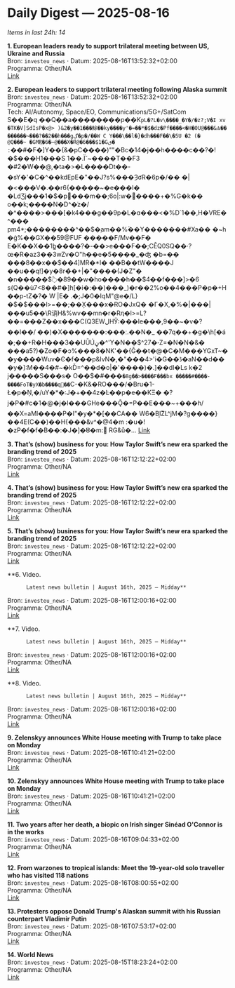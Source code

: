 # Daily Digest — 2025-08-16

_Items in last 24h: 14_

**1. European leaders ready to support trilateral meeting between US, Ukraine and Russia**  
Bron: `investeu_news` · Datum: 2025-08-16T13:52:32+02:00  
Programma: Other/NA  
[Link](https://www.euronews.com/my-europe/2025/08/16/european-leaders-ready-to-support-trilateral-meeting-between-us-ukraine-and-russia)

**2. European leaders to support trilateral meeting following Alaska summit**  
Bron: `investeu_news` · Datum: 2025-08-16T13:52:32+02:00  
Programma: Other/NA  
Tech: AI/Autonomy, Space/EO, Communications/5G+/SatCom  
S��E�q  ��Q��a��������p��K`pL�?L�v\����_�Y�/�z?;V�I xv	�TK�V]SdIsP�x@> )&2�y��1���鮽��ky����y'�=��*ֽ�$�dz�Pf����<�H�0U@���&Ѧ�� ������~���?��2��h���gڳ�p�/��W C Y���\��l�}�dh���F��\�5U �2 (�	@Q���~
�GMR҈�6�̶@���X�R@�6���$1�Gٯ�
:`��#�F�]Y��{&�pC����)""�Bc�14�j��h����c��?�!�$���Η1���S
1��.Ї˘~����T��F3 �#2�W��@,�ta�>�L����Dt��-�sY�'�C�^��kdEpE�"��J?s%���ȜʛR�6p�/�� �|�<���V�.��r6{�����~�e���I��LԁƷj���1�$�pْ���m��;6o|:w�����+�%G�k�� o��k;����N�D^�֔z�/�^����>���[�k4���g��9p�L�ɑ���<�%D`1��,H�VRE�^���	pm4*;��������^��$�ۭam��%ۡ��Y�������#Xa��
�~h �ġ%��GX��59@FUF �����F/Mv��F�
E�K��X��1b̳����?�-��>e���F��;CĒQ0SQ��·?œ�R�az3��3wZv�O"h��e�5����_�ʤ	�b=��
���8��x��$��4]MR�*I� ��B��tW����J
��u��q!]�y�8r�̀�+|�"����(J�Z"��n�����$߫�89��w�ho����h��$4��f���]>�6 s{Q��ù7<8��#�]h[�i�:��)���_)�r��2%o��4���P�p�+H��p-tZ�?�	W|E�
.�;J�0�IqM"@e�/L} �$�$���l>=��;��X̦���x�ɌO�JxQ�	�Γ�X,�%�|���|���u5��\R诮H&%wv��mn�r�Rԯ�l>=L?��=���Z��x���C(Q3EWلHЎ:���le���,9��~�v�?��l��/	��)�X�������:���ː.��N�_��7q��+�ց�\h[�á	�;��+R�H���3��UŪÚڼ�^'Y�N��$^27�꭫Z=�N�N�&����a5?)�Zo�F�ͻ%���8�NK'��{Ǧ��t�@�C�M���YGxT~��y����Wuv�Ͼ�f���p&IvN�,�"���4>'i�G��ڈ�aN��d���y�]:M��4�#~�kĎ=^��d�o|�'����)�.]��dI�Ls k�2 j�����S���s�O��$�#���`�8g��>����F���bx�����#����-����FoT�yX�b�̍���q��`C-�K&�RO���/�Bru�1-Ł�p�Ņ,�/uY�*�:J�+��4z�Ŀ��p�e��KΞ� �?j�P�#c�1�@�j�l���GΗe���Ǭ�=P��E���~+���h/��X=aMl����P�I"�y�*�[��CA�� W6�BI͙ؕZL^jM�?g����}��4E(C��)��H{���&v^�@4�m :�u�!�zP�f�f�B��:�J�]�Ȣ�m:
َRG&ů�…
[Link](https://www.euronews.com/my-europe/2025/08/16/european-leaders-ready-to-support-trilateral-meeting-between-us-ukraine-and-russia)

**3. That’s (show) business for you: How Taylor Swift’s new era sparked the branding trend of 2025**  
Bron: `investeu_news` · Datum: 2025-08-16T12:12:22+02:00  
Programma: Other/NA  
[Link](https://www.euronews.com/culture/2025/08/16/thats-show-business-for-you-how-taylor-swifts-new-era-sparked-the-branding-trend-of-2025)

**4. That’s (show) business for you: How Taylor Swift’s new era sparked the branding trend of 2025**  
Bron: `investeu_news` · Datum: 2025-08-16T12:12:22+02:00  
Programma: Other/NA  
[Link](https://www.euronews.com/culture/2025/08/16/thats-show-business-for-you-how-taylor-swifts-new-era-sparked-the-branding-trend-of-2025)

**5. That’s (show) business for you: How Taylor Swift’s new era sparked the branding trend of 2025**  
Bron: `investeu_news` · Datum: 2025-08-16T12:12:22+02:00  
Programma: Other/NA  
[Link](https://www.euronews.com/culture/2025/08/16/thats-show-business-for-you-how-taylor-swifts-new-era-sparked-the-branding-trend-of-2025)

**6. Video.
            
          Latest news bulletin | August 16th, 2025 – Midday**  
Bron: `investeu_news` · Datum: 2025-08-16T12:00:16+02:00  
Programma: Other/NA  
[Link](https://www.euronews.com/video/2025/08/16/latest-news-bulletin-august-16th-2025-midday)

**7. Video.
            
          Latest news bulletin | August 16th, 2025 – Midday**  
Bron: `investeu_news` · Datum: 2025-08-16T12:00:16+02:00  
Programma: Other/NA  
[Link](https://www.euronews.com/video/2025/08/16/latest-news-bulletin-august-16th-2025-midday)

**8. Video.
            
          Latest news bulletin | August 16th, 2025 – Midday**  
Bron: `investeu_news` · Datum: 2025-08-16T12:00:16+02:00  
Programma: Other/NA  
[Link](https://www.euronews.com/video/2025/08/16/latest-news-bulletin-august-16th-2025-midday)

**9. Zelenskyy announces White House meeting with Trump to take place on Monday**  
Bron: `investeu_news` · Datum: 2025-08-16T10:41:21+02:00  
Programma: Other/NA  
[Link](https://www.euronews.com/2025/08/16/zelenskyy-announces-white-house-meeting-with-trump-to-take-place-on-monday)

**10. Zelenskyy announces White House meeting with Trump to take place on Monday**  
Bron: `investeu_news` · Datum: 2025-08-16T10:41:21+02:00  
Programma: Other/NA  
[Link](https://www.euronews.com/2025/08/16/zelenskyy-announces-white-house-meeting-with-trump-to-take-place-on-monday)

**11. Two years after her death, a biopic on Irish singer Sinéad O'Connor is in the works**  
Bron: `investeu_news` · Datum: 2025-08-16T09:04:33+02:00  
Programma: Other/NA  
[Link](https://www.euronews.com/culture/2025/08/16/two-years-after-her-death-a-biopic-on-irish-singer-sinead-oconnor-is-in-the-works)

**12. From warzones to tropical islands: Meet the 19-year-old solo traveller who has visited 118 nations**  
Bron: `investeu_news` · Datum: 2025-08-16T08:00:55+02:00  
Programma: Other/NA  
[Link](https://www.euronews.com/travel/2025/08/16/from-warzones-to-tropical-islands-meet-the-19-year-old-solo-traveller-who-has-visited-118-)

**13. Protesters oppose Donald Trump's Alaskan summit with his Russian counterpart Vladimir Putin**  
Bron: `investeu_news` · Datum: 2025-08-16T07:53:17+02:00  
Programma: Other/NA  
[Link](https://www.euronews.com/2025/08/16/protesters-oppose-donald-trumps-alaskan-summit-with-his-russian-counterpart-vladimir-putin)

**14. World News**  
Bron: `investeu_news` · Datum: 2025-08-15T18:23:24+02:00  
Programma: Other/NA  
[Link](https://www.euronews.com/programs/world)

